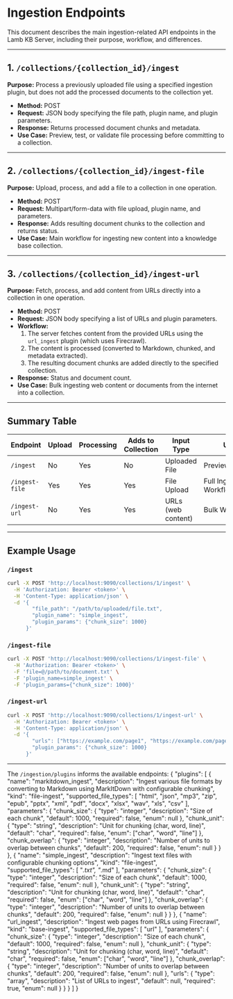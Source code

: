 # Ingestion Endpoints

This document describes the main ingestion-related API endpoints in the Lamb KB Server, including their purpose, workflow, and differences.

---

## 1. `/collections/{collection_id}/ingest`
**Purpose:** Process a previously uploaded file using a specified ingestion plugin, but does not add the processed documents to the collection yet.

- **Method:** POST
- **Request:** JSON body specifying the file path, plugin name, and plugin parameters.
- **Response:** Returns processed document chunks and metadata.
- **Use Case:** Preview, test, or validate file processing before committing to a collection.

---

## 2. `/collections/{collection_id}/ingest-file`
**Purpose:** Upload, process, and add a file to a collection in one operation.

- **Method:** POST
- **Request:** Multipart/form-data with file upload, plugin name, and parameters.
- **Response:** Adds resulting document chunks to the collection and returns status.
- **Use Case:** Main workflow for ingesting new content into a knowledge base collection.

---

## 3. `/collections/{collection_id}/ingest-url`
**Purpose:** Fetch, process, and add content from URLs directly into a collection in one operation.

- **Method:** POST
- **Request:** JSON body specifying a list of URLs and plugin parameters.
- **Workflow:**
    1. The server fetches content from the provided URLs using the `url_ingest` plugin (which uses Firecrawl).
    2. The content is processed (converted to Markdown, chunked, and metadata extracted).
    3. The resulting document chunks are added directly to the specified collection.
- **Response:** Status and document count.
- **Use Case:** Bulk ingesting web content or documents from the internet into a collection.

---

## Summary Table

| Endpoint       | Upload | Processing | Adds to Collection | Input Type           | Use Case                |
|----------------|--------|------------|--------------------|----------------------|-------------------------|
| `/ingest`      | No     | Yes        | No                 | Uploaded File        | Preview/Test/Validate   |
| `/ingest-file` | Yes    | Yes        | Yes                | File Upload          | Full Ingestion Workflow |
| `/ingest-url`  | No     | Yes        | Yes                | URLs (web content)   | Bulk Web Ingestion      |

---

## Example Usage

### `/ingest`
```bash
curl -X POST 'http://localhost:9090/collections/1/ingest' \
  -H 'Authorization: Bearer <token>' \
  -H 'Content-Type: application/json' \
  -d '{
        "file_path": "/path/to/uploaded/file.txt",
        "plugin_name": "simple_ingest",
        "plugin_params": {"chunk_size": 1000}
      }'
```

### `/ingest-file`
```bash
curl -X POST 'http://localhost:9090/collections/1/ingest-file' \
  -H 'Authorization: Bearer <token>' \
  -F 'file=@/path/to/document.txt' \
  -F 'plugin_name=simple_ingest' \
  -F 'plugin_params={"chunk_size": 1000}'
```

### `/ingest-url`
```bash
curl -X POST 'http://localhost:9090/collections/1/ingest-url' \
  -H 'Authorization: Bearer <token>' \
  -H 'Content-Type: application/json' \
  -d '{
        "urls": ["https://example.com/page1", "https://example.com/page2"],
        "plugin_params": {"chunk_size": 1000}
      }'
```

---

The `/ingestion/plugins` informs the available endpoints:
{
  "plugins": [
    {
      "name": "markitdown_ingest",
      "description": "Ingest various file formats by converting to Markdown using MarkItDown with configurable chunking",
      "kind": "file-ingest",
      "supported_file_types": [
        "html", "json", "mp3", "zip", "epub", "pptx", "xml", "pdf",
        "docx", "xlsx", "wav", "xls", "csv"
      ],
      "parameters": {
        "chunk_size": {
          "type": "integer",
          "description": "Size of each chunk",
          "default": 1000,
          "required": false,
          "enum": null
        },
        "chunk_unit": {
          "type": "string",
          "description": "Unit for chunking (char, word, line)",
          "default": "char",
          "required": false,
          "enum": ["char", "word", "line"]
        },
        "chunk_overlap": {
          "type": "integer",
          "description": "Number of units to overlap between chunks",
          "default": 200,
          "required": false,
          "enum": null
        }
      }
    },
    {
      "name": "simple_ingest",
      "description": "Ingest text files with configurable chunking options",
      "kind": "file-ingest",
      "supported_file_types": [
        "*.txt", "*.md"
      ],
      "parameters": {
        "chunk_size": {
          "type": "integer",
          "description": "Size of each chunk",
          "default": 1000,
          "required": false,
          "enum": null
        },
        "chunk_unit": {
          "type": "string",
          "description": "Unit for chunking (char, word, line)",
          "default": "char",
          "required": false,
          "enum": ["char", "word", "line"]
        },
        "chunk_overlap": {
          "type": "integer",
          "description": "Number of units to overlap between chunks",
          "default": 200,
          "required": false,
          "enum": null
        }
      }
    },
    {
      "name": "url_ingest",
      "description": "Ingest web pages from URLs using Firecrawl",
      "kind": "base-ingest",
      "supported_file_types": [
        "url"
      ],
      "parameters": {
        "chunk_size": {
          "type": "integer",
          "description": "Size of each chunk",
          "default": 1000,
          "required": false,
          "enum": null
        },
        "chunk_unit": {
          "type": "string",
          "description": "Unit for chunking (char, word, line)",
          "default": "char",
          "required": false,
          "enum": ["char", "word", "line"]
        },
        "chunk_overlap": {
          "type": "integer",
          "description": "Number of units to overlap between chunks",
          "default": 200,
          "required": false,
          "enum": null
        },
        "urls": {
          "type": "array",
          "description": "List of URLs to ingest",
          "default": null,
          "required": true,
          "enum": null
        }
      }
    }
  ]
}

